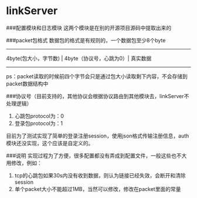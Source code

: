 # linkServer

###配置模块和日志模块
这两个模块是在别的开源项目源码中提取出来的

###packet包格式
数据包的格式是有规则的，一个数据包至少8个byte
----     ----    ----   ----
 4byte(包大小，字节数) | 4byte（协议号，心跳为0）| 真实数据
----     ----    ----   ----

ps：packet读取的时候前四个字节会只是通过包大小读取剩下内容，不会存储到packet数据结构中

###协议号（目前支持的，其他协议会根据协议路由到其他模块去，linkServer不处理逻辑）
1. 心跳包protocol为：0
2. 登录包protocol为：1


目前为了测试实现了简单的登录注册session，使用json格式传输注册信息，auth模块还没实现，这个应该是自定义的。
 
###说明
实现过程为了方便，很多配置都没有弄成到配置文件，一般这些也不大用修改，例如：

1. tcp的心跳包如果30s内没有收到数据，则认为链接已经失效，会断开和清除session
2. 单个packet大小不能超过1MB，当然可以修改，修改在packet里面的常量
